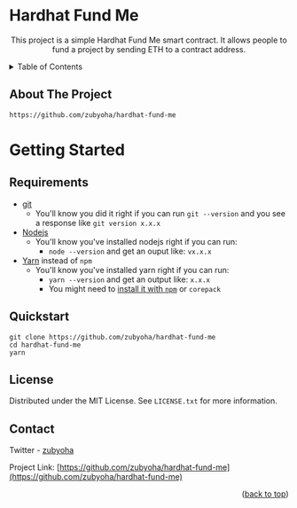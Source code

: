 
# Hardhat Fund Me

  <p align="center">
   This project is a simple Hardhat Fund Me smart contract. It allows people to fund a project by sending ETH to a contract address.
  </p>



<!-- TABLE OF CONTENTS -->
<details>
  <summary>Table of Contents</summary>
  <ol>
    <li>
      <a href="#about-the-project">About The Project</a>
    </li>
    <li>
      <a href="#getting-started">Getting Started</a>
      <ul>
        <li><a href="#requirements">Requirements</a></li>
        <li><a href="#quickstart">Quickstart</a></li>
      </ul>
    </li>
    <li><a href="#license">License</a></li>
    <li><a href="#contact">Contact</a></li>
  </ol>
</details>



<!-- ABOUT THE PROJECT -->
## About The Project

 `https://github.com/zubyoha/hardhat-fund-me`


<!-- GETTING STARTED -->
# Getting Started

## Requirements

- [git](https://git-scm.com/book/en/v2/Getting-Started-Installing-Git)
  - You'll know you did it right if you can run `git --version` and you see a response like `git version x.x.x`
- [Nodejs](https://nodejs.org/en/)
  - You'll know you've installed nodejs right if you can run:
    - `node --version` and get an ouput like: `vx.x.x`
- [Yarn](https://yarnpkg.com/getting-started/install) instead of `npm`
  - You'll know you've installed yarn right if you can run:
    - `yarn --version` and get an output like: `x.x.x`
    - You might need to [install it with `npm`](https://classic.yarnpkg.com/lang/en/docs/install/) or `corepack`

## Quickstart

```
git clone https://github.com/zubyoha/hardhat-fund-me
cd hardhat-fund-me
yarn
```

<!-- LICENSE -->
## License

Distributed under the MIT License. See `LICENSE.txt` for more information.

<!-- CONTACT -->
## Contact

Twitter - [zubyoha](https://twitter.com/zubyoha) 

Project Link: [https://github.com/zubyoha/hardhat-fund-me](https://github.com/zubyoha/hardhat-fund-me)

<p align="right">(<a href="#readme-top">back to top</a>)</p>


